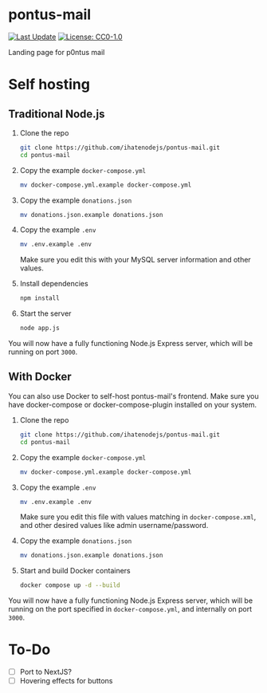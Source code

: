 # pontus-mail
[![Last Update](https://img.shields.io/badge/last_update-20_Dec_2024-blue)](#)
[![License: CC0-1.0](https://img.shields.io/badge/License-CC0_1.0-lightgrey.svg)](http://creativecommons.org/publicdomain/zero/1.0/)

Landing page for p0ntus mail
# Self hosting
## Traditional Node.js
1. Clone the repo
   ```bash
   git clone https://github.com/ihatenodejs/pontus-mail.git
   cd pontus-mail
   ```
2. Copy the example `docker-compose.yml`
   ```bash
   mv docker-compose.yml.example docker-compose.yml
   ```
3. Copy the example `donations.json`
   ```bash
   mv donations.json.example donations.json
   ```
4. Copy the example `.env`
   ```bash
   mv .env.example .env
   ```

   Make sure you edit this with your MySQL server information and other values.
5. Install dependencies
   ```bash
   npm install
   ```
6. Start the server
   ```bash
   node app.js
   ```

You will now have a fully functioning Node.js Express server, which will be running on port `3000`.
## With Docker
You can also use Docker to self-host pontus-mail's frontend. Make sure you have docker-compose or docker-compose-plugin installed on your system.
1. Clone the repo
   ```bash
   git clone https://github.com/ihatenodejs/pontus-mail.git
   cd pontus-mail
   ```
2. Copy the example `docker-compose.yml`
   ```bash
   mv docker-compose.yml.example docker-compose.yml
   ```
3. Copy the example `.env`
   ```bash
   mv .env.example .env
   ```

   Make sure you edit this file with values matching in `docker-compose.xml`, and other desired values like admin username/password.
4. Copy the example `donations.json`
   ```bash
   mv donations.json.example donations.json
   ```
5. Start and build Docker containers
   ```bash
   docker compose up -d --build
   ```

You will now have a fully functioning Node.js Express server, which will be running on the port specified in `docker-compose.yml`, and internally on port `3000`.

# To-Do
- [ ] Port to NextJS?
- [ ] Hovering effects for buttons
